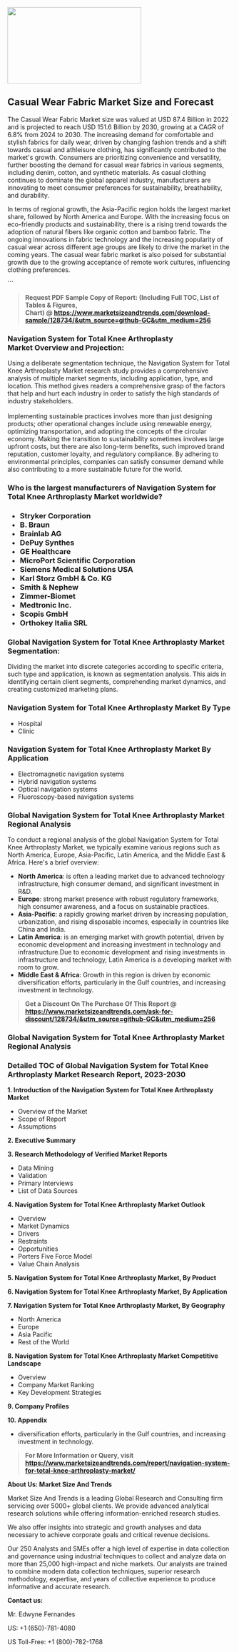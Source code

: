 <p><img class="alignnone size-medium wp-image-20088" src="https://ffe5etoiles.com/wp-content/uploads/2024/12/MST1-300x171.png" alt="" width="300" height="171" /></p><h2>Casual Wear Fabric Market Size and Forecast</h2><p>The Casual Wear Fabric Market size was valued at USD 87.4 Billion in 2022 and is projected to reach USD 151.6 Billion by 2030, growing at a CAGR of 6.8% from 2024 to 2030. The increasing demand for comfortable and stylish fabrics for daily wear, driven by changing fashion trends and a shift towards casual and athleisure clothing, has significantly contributed to the market's growth. Consumers are prioritizing convenience and versatility, further boosting the demand for casual wear fabrics in various segments, including denim, cotton, and synthetic materials. As casual clothing continues to dominate the global apparel industry, manufacturers are innovating to meet consumer preferences for sustainability, breathability, and durability.</p><p>In terms of regional growth, the Asia-Pacific region holds the largest market share, followed by North America and Europe. With the increasing focus on eco-friendly products and sustainability, there is a rising trend towards the adoption of natural fibers like organic cotton and bamboo fabric. The ongoing innovations in fabric technology and the increasing popularity of casual wear across different age groups are likely to drive the market in the coming years. The casual wear fabric market is also poised for substantial growth due to the growing acceptance of remote work cultures, influencing clothing preferences.</p>```</p><blockquote id="" class=""><strong>Request PDF Sample Copy of Report: (Including Full TOC, List of Tables &amp; Figures, Chart)&nbsp;@&nbsp;<strong><a href="https://www.marketsizeandtrends.com/download-sample/128734/&utm_source=github-GC&utm_medium=256" target="_blank">https://www.marketsizeandtrends.com/download-sample/128734/&utm_source=github-GC&utm_medium=256</a></strong></strong></blockquote><h3 id="" class="">Navigation System for Total Knee Arthroplasty Market&nbsp;Overview and Projection:</h3><p id="" class="">Using a deliberate segmentation technique, the Navigation System for Total Knee Arthroplasty Market research study provides a comprehensive analysis of multiple market segments, including application, type, and location. This method gives readers a comprehensive grasp of the factors that help and hurt each industry in order to satisfy the high standards of industry stakeholders. <br /> <br />Implementing sustainable practices involves more than just designing products; other operational changes include using renewable energy, optimizing transportation, and adopting the concepts of the circular economy. Making the transition to sustainability sometimes involves large upfront costs, but there are also long-term benefits, such improved brand reputation, customer loyalty, and regulatory compliance. By adhering to environmental principles, companies can satisfy consumer demand while also contributing to a more sustainable future for the world.</p><h3 id="" class="">Who is the largest manufacturers of&nbsp;Navigation System for Total Knee Arthroplasty Market worldwide?</h3><h3 class=""><p><ul><li>Stryker Corporation </li><li> B. Braun </li><li> Brainlab AG </li><li> DePuy Synthes </li><li> GE Healthcare </li><li> MicroPort Scientific Corporation </li><li> Siemens Medical Solutions USA </li><li> Karl Storz GmbH & Co. KG </li><li> Smith & Nephew </li><li> Zimmer-Biomet </li><li> Medtronic Inc. </li><li> Scopis GmbH </li><li> Orthokey Italia SRL</li></ul></p></h3><h3 id="" class="">Global&nbsp;Navigation System for Total Knee Arthroplasty Market Segmentation:</h3><p id="" class="">Dividing the market into discrete categories according to specific criteria, such type and application, is known as segmentation analysis. This aids in identifying certain client segments, comprehending market dynamics, and creating customized marketing plans.</p><h3 id="" class="">Navigation System for Total Knee Arthroplasty Market&nbsp;By Type</h3><p><p><ul><li>Hospital </li><li> Clinic</p></li></ul></p></p><h3 id="" class="">Navigation System for Total Knee Arthroplasty Market&nbsp;By Application</h3><p class=""><p><ul><li>Electromagnetic navigation systems </li><li> Hybrid navigation systems </li><li> Optical navigation systems </li><li> Fluoroscopy-based navigation systems</li></ul></p></p><h3 id="" class="">Global Navigation System for Total Knee Arthroplasty Market Regional Analysis</h3><p id="" class="">To conduct a regional analysis of the global Navigation System for Total Knee Arthroplasty Market, we typically examine various regions such as North America, Europe, Asia-Pacific, Latin America, and the Middle East &amp; Africa. Here's a brief overview:</p><ul><li><strong>North America</strong>: is often a leading market due to advanced technology infrastructure, high consumer demand, and significant investment in R&amp;D.</li><li><strong>Europe</strong>: strong market presence with robust regulatory frameworks, high consumer awareness, and a focus on sustainable practices.</li><li><strong>Asia-Pacific</strong>: a rapidly growing market driven by increasing population, urbanization, and rising disposable incomes, especially in countries like China and India.</li><li><strong>Latin America</strong>: is an emerging market with growth potential, driven by economic development and increasing investment in technology and infrastructure.Due to economic development and rising investments in infrastructure and technology, Latin America is a developing market with room to grow.</li><li><strong>Middle East &amp; Africa</strong>: Growth in this region is driven by economic diversification efforts, particularly in the Gulf countries, and increasing investment in technology.</li></ul><blockquote id="" class=""><strong>Get a Discount On The Purchase Of This Report @ <strong><a href="https://www.marketsizeandtrends.com/ask-for-discount/128734/&utm_source=github-GC&utm_medium=256" target="_blank">https://www.marketsizeandtrends.com/ask-for-discount/128734/&utm_source=github-GC&utm_medium=256</a></strong></strong></blockquote><h3 id="" class="">Global Navigation System for Total Knee Arthroplasty Market Regional Analysis</h3><h3 id="" class="">Detailed TOC of Global Navigation System for Total Knee Arthroplasty Market Research Report, 2023-2030</h3><p id="" class=""><strong>1. Introduction of the Navigation System for Total Knee Arthroplasty Market</strong></p><ul><li>Overview of the Market</li><li>Scope of Report</li><li>Assumptions</li></ul><p id="" class=""><strong>2. Executive Summary</strong></p><p id="" class=""><strong>3. Research Methodology of Verified Market Reports</strong></p><ul><li>Data Mining</li><li>Validation</li><li>Primary Interviews</li><li>List of Data Sources</li></ul><p id="" class=""><strong>4. Navigation System for Total Knee Arthroplasty Market Outlook</strong></p><ul><li>Overview</li><li>Market Dynamics</li><li>Drivers</li><li>Restraints</li><li>Opportunities</li><li>Porters Five Force Model</li><li>Value Chain Analysis</li></ul><p id="" class=""><strong>5. Navigation System for Total Knee Arthroplasty Market, By Product</strong></p><p id="" class=""><strong>6. Navigation System for Total Knee Arthroplasty Market, By Application</strong></p><p id="" class=""><strong>7. Navigation System for Total Knee Arthroplasty Market, By Geography</strong></p><ul><li>North America</li><li>Europe</li><li>Asia Pacific</li><li>Rest of the World</li></ul><p id="" class=""><strong>8. Navigation System for Total Knee Arthroplasty Market Competitive Landscape</strong></p><ul><li>Overview</li><li>Company Market Ranking</li><li>Key Development Strategies</li></ul><p id="" class=""><strong>9. Company Profiles</strong></p><p id="" class=""><strong>10. Appendix</strong></p><ul><li>diversification efforts, particularly in the Gulf countries, and increasing investment in technology.</li></ul><blockquote id="" class=""><strong>For More Information or Query, visit <strong><strong><a href="https://www.marketsizeandtrends.com/report/navigation-system-for-total-knee-arthroplasty-market/" target="_blank">https://www.marketsizeandtrends.com/report/navigation-system-for-total-knee-arthroplasty-market/</a></strong></strong></strong></blockquote><p id="" class=""><strong>About Us: Market Size And Trends</strong></p><p id="" class="">Market Size And Trends is a leading Global Research and Consulting firm servicing over 5000+ global clients. We provide advanced analytical research solutions while offering information-enriched research studies.</p><p id="" class="">We also offer insights into strategic and growth analyses and data necessary to achieve corporate goals and critical revenue decisions.</p><p id="" class="">Our 250 Analysts and SMEs offer a high level of expertise in data collection and governance using industrial techniques to collect and analyze data on more than 25,000 high-impact and niche markets. Our analysts are trained to combine modern data collection techniques, superior research methodology, expertise, and years of collective experience to produce informative and accurate research.</p><p id="" class=""><strong>Contact us:</strong></p><p id="" class="">Mr. Edwyne Fernandes</p><p id="" class="">US: +1 (650)-781-4080</p><p id="" class="">US Toll-Free: +1 (800)-782-1768</p>

